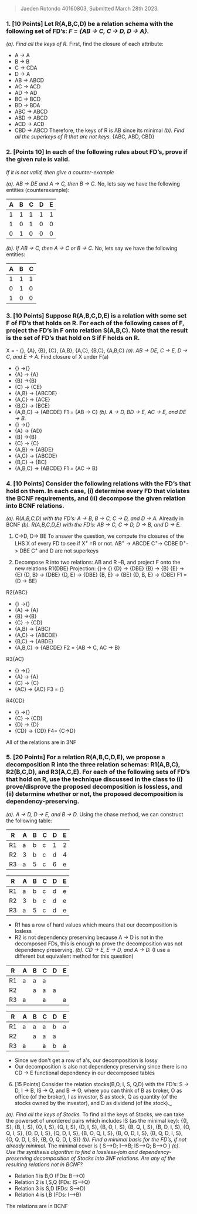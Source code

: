 > Jaeden Rotondo 40160803, Submitted March 28th 2023. 
### 1. [10 Points] Let R(A,B,C,D) be a relation schema with the following set of FD’s: _F = {AB → C, C → D, D → A}._
_(a). Find all the keys of R._
First, find the closure of each attribute: 
- A -> A
- B -> B
- C -> CDA
- D -> A
- AB -> ABCD
- AC -> ACD
- AD -> AD
- BC -> BCD
- BD -> BDA
- ABC -> ABCD
- ABD -> ABCD
- ACD -> ACD
- CBD -> ABCD 
Therefore, the keys of R is AB since its minimal
_(b). Find all the superkeys of R that are not keys._
{ABC, ABD, CBD}
### 2. [Points 10] In each of the following rules about FD’s, prove if the given rule is valid.

_If it is not valid, then give a counter-example_

_(a). AB → DE and A → C, then B → C._
No, lets say we have the following entities (counterexample): 

| A 	| B 	| C 	| D 	| E 	|
|---	|---	|---	|---	|---	|
| 1 	| 1 	| 1 	| 1 	| 1 	|
| 1 	| 0 	| 1 	| 0 	| 0 	|
| 0 	| 1 	| 0 	| 0 	| 0 	|
_(b). If AB → C, then A → C or B → C._
No, lets say we have the following entities: 

| A 	| B 	| C 	|
|---	|---	|---	|
| 1 	| 1 	| 1 	|
| 0 	| 1 	| 0 	|
| 1 	| 0 	| 0 	|
### 3. [10 Points] Suppose R(A,B,C,D,E) is a relation with some set F of FD’s that holds on R. For each of the following cases of F, project the FD’s in F onto relation S(A,B,C). Note that the result is the set of FD’s that hold on S if F holds on R.
X = -   {}, {A}, {B}, {C}, {A,B}, {A,C}, {B,C}, {A,B,C}
_(a). AB → DE, C → E, D → C, and E → A._
Find closure of X under F(a)
- {} ->{}  
- {A} -> {A} 
- {B} ->{B}
- {C} -> {CE}
- {A,B} -> {ABCDE}
- {A,C} -> {ACE}
- {B,C} -> {BCE}
- {A,B,C} -> {ABCDE}
F1 = {AB -> C}
_(b). A → D, BD → E, AC → E, and DE → B._
- {} ->{}  
- {A} -> {AD} 
- {B} ->{B}
- {C} -> {C}
- {A,B} -> {ABDE}
- {A,C} -> {ABCDE}
- {B,C} -> {BC}
- {A,B,C} -> {ABCDE}
F1 = {AC -> B}
### 4. [10 Points] Consider the following relations with the FD’s that hold on them. In each case, (i) determine every FD that violates the BCNF requirements, and (ii) decompose the given relation into BCNF relations.

_(a). R(A,B,C,D) with the FD’s: A → B, B → C, C → D, and D → A._
Already in BCNF 
_(b). R(A,B,C,D,E) with the FD’s: AB → C, C → D, D → B, and D → E._

1. C->D, D-> BE
To answer the question, we compute the closures of the LHS X of every FD to see if X$^{+}$ =R or not.
AB$^{+}$ -> ABCDE
C$^{+}$-> CDBE
D$^{+}$-> DBE
C$^{+}$ and D are not superkeys 

1. Decompose R into two relations: AB and R –B, and project F onto the new relations
R1{DBE} 
Projection: 
{}-> {}
{D} -> {DBE}
{B} ->  {B}
{E} -> {E}
{D, B} -> {DBE}
{D, E} -> {DBE}
{B, E} -> {BE}
{D, B, E} -> {DBE}
F1 = {D -> BE}

R2{ABC} 
- {} ->{}  
- {A} -> {A} 
- {B} ->{B}
- {C} -> {CD}
- {A,B} -> {ABC}
- {A,C} -> {ABCDE}
- {B,C} -> {ABDE}
- {A,B,C} -> {ABCDE}
F2 = {AB -> C, AC -> B}

R3{AC}
- {} ->{}  
- {A} -> {A} 
- {C} -> {C} 
- {AC} -> {AC} 
F3 = {}

R4{CD}
- {} ->{}  
- {C} -> {CD} 
- {D} -> {D} 
- {CD} -> {CD}
F4= {C->D}

All of the relations are in 3NF

### 5. [20 Points] For a relation R(A,B,C,D,E), we propose a decomposition R into the three relation schemas: R1(A,B,C), R2(B,C,D), and R3(A,C,E). For each of the following sets of FD’s that hold on R, use the technique discussed in the class to (i) prove/disprove the proposed decomposition is lossless, and (ii) determine whether or not, the proposed decomposition is dependency-preserving.

_(a). A → D, D → E, and B → D._
Using the chase method, we can construct the following table: 

| R  | A | B | C | D | E |
|----|---|---|---|---|---|
| R1 | a | b | c | 1 | 2 |
| R2 | 3 | b | c | d | 4 |
| R3 | a | 5 | c | 6 | e |

| R  | A | B | C | D | E |
|----|---|---|---|---|---|
| R1 | a | b | c | d | e |
| R2 | 3 | b | c | d | e |
| R3 | a | 5 | c | d | e |


- R1 has a row of hard values which means that our decomposition is losless
- R2 is not dependency preserving because  A → D is not in the decomposed FDs, this is enough to prove the decomposition was not dependency preserving.
_(b). CD → E, E → D, and A → D._ (I use a different but equivalent method for this question)

| R  | A | B | C | D | E |
|----|---|---|---|---|---|
| R1 | a | a | a |  |  |
| R2 |  | a | a | a |  |
| R3 | a |  | a |  | a |

| R  | A | B | C | D | E |
|----|---|---|---|---|---|
| R1 | a | a | a | b | a |
| R2 |  | a | a | a |  |
| R3 | a |  | a | b | a |
- Since we don't get a row of a's, our decomposition is lossy
- Our decomposition is also not dependency preserving since there is no CD → E functional dependency in our decomposed tables

6. [15 Points] Consider the relation stocks(B,O, I, S, Q,D) with the FD’s: S → D, I → B, IS → Q, and B → O, where you can think of B as broker, O as office (of the broker), I as investor, S as stock, Q as quantity (of the stocks owned by the investor), and D as dividend (of the stock)._

_(a). Find all the keys of Stocks._
To find all the keys of Stocks, we can take the powerset of unordered pairs which includes IS (as the minimal key): 
{{I, S}, {B, I, S}, {O, I, S}, {Q, I, S}, {D, I, S}, {B, O, I, S}, {B, Q, I, S}, {B, D, I, S}, {O, Q, I, S}, {O, D, I, S}, {Q, D, I, S}, {B, O, Q, I, S}, {B, O, D, I, S}, {B, Q, D, I, S}, {O, Q, D, I, S}, {B, O, Q, D, I, S}}
_(b). Find a minimal basis for the FD’s, if not already minimal._
The minimal cover is { S-->D; I-->B; IS-->Q; B-->O }
_(c). Use the synthesis algorithm to find a lossless-join and dependency-preserving_
_decomposition of Stocks into 3NF relations. Are any of the resulting relations_
_not in BCNF?_

-   Relation 1 is B,O (FDs: B-->O)
-   Relation 2 is I,S,Q (FDs: IS-->Q)
-   Relation 3 is S,D (FDs: S-->D)
-   Relation 4 is I,B (FDs: I-->B)

 The relations are in BCNF


